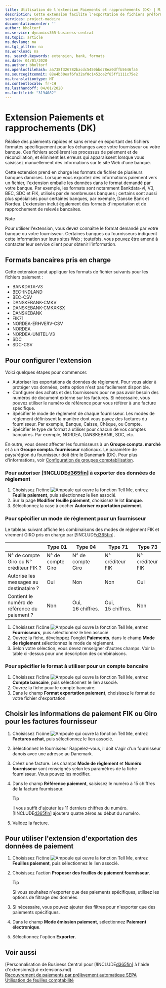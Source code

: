 ```yaml
---
title: Utilisation de l'extension Paiements et rapprochements (DK) | Microsoft Docs
description: Cette extension facilite l'exportation de fichiers préformatés pour répondre aux exigences bancaires pour les soumissions électroniques.
services: project-madeira
documentationcenter: ''
author: bholtorf
ms.service: dynamics365-business-central
ms.topic: article
ms.devlang: na
ms.tgt_pltfrm: na
ms.workload: na
ms. search.keywords: extension, bank, formats
ms.date: 04/01/2020
ms.author: bholtorf
ms.openlocfilehash: aa738f326782bacdc5450bbd78ea0dffb5646fa5
ms.sourcegitcommit: 88e4b30eaf6fa32af0c1452ce2f85ff1111c75e2
ms.translationtype: HT
ms.contentlocale: fr-CH
ms.lasthandoff: 04/01/2020
ms.locfileid: "3194082"
---
```

# <a name="the-payments-and-reconciliations-dk-extension"></a>Extension Paiements et rapprochements (DK)
Réalise des paiements rapides et sans erreur en exportant des fichiers formatés spécifiquement pour les échanges avec votre fournisseur ou votre banque. Ces fichiers accélèrent les processus de paiement et de réconciliation, et éliminent les erreurs qui apparaissent lorsque vous saisissez manuellement des informations sur le site Web d'une banque.  

Cette extension prend en charge les formats de fichier de plusieurs banques danoises. Lorsque vous exportez des informations paiement vers un fichier, l'extension emballe les données dans le format demandé par votre banque. Par exemple, les formats sont notamment Bankdata-vl, V3, BEC, SDC et FIK, utilisés par de nombreuses banques ; certains sont aussi plus spécialisés pour certaines banques, par exemple, Danske Bank et Nordea. L'extension inclut également des formats d'importation et de rapprochement de relevés bancaires.  

> [!Note]
> Pour utiliser l'extension, vous devez connaître le format demandé par votre banque ou votre fournisseur. Certaines banques ou fournisseurs indiquent cette information sur leurs sites Web ; toutefois, vous pouvez être amené à contacter leur service client pour obtenir l'information.  

## <a name="supported-bank-formats"></a>Formats bancaires pris en charge
Cette extension peut appliquer les formats de fichier suivants pour les fichiers paiement :  

* BANKDATA-V3  
* BEC-INDLAND  
* BEC-CSV  
* DANSKEBANK-CMKV  
* DANSKEBANK-CMKXKSX  
* DANSKEBANK  
* FIK71  
* NORDEA-ERHVERV-CSV  
* NORDEA  
* NORDEA-UNITEL-V3  
* SDC  
* SDC-CSV  

## <a name="to-set-up-the-extension"></a>Pour configurer l'extension
Voici quelques étapes pour commencer.  

* Autoriser les exportations de données de règlement. Pour vous aider à protéger vos données, cette option n'est pas facilement disponible.  
* Configurer des achats et des fournisseurs pour ne pas avoir besoin des numéros de document externe sur les factures. Si nécessaire, vous pouvez utiliser le numéro de référence pour vous référer à une facture spécifique.  
* Spécifier le mode de règlement de chaque fournisseur. Les modes de règlement définissent la manière dont vous payez des factures du fournisseur. Par exemple, Banque, Caisse, Chèque, ou Compte.  
* Spécifier le type de format à utiliser pour chacun de vos comptes bancaires. Par exemple, NORDEA, DANSKEBANK, SDC, etc.  

En outre, vous devez affecter les fournisseurs à un **Groupe compta. marché** et à un **Groupe compta. fournisseur** nationaux. Le paramètre de pays/région du fournisseur doit être le Danemark (DK). Pour plus d'informations, voir [Configuration de groupes comptabilisation](finance-posting-groups.md).  

### <a name="to-allow-d365fin-to-export-payment-data"></a>Pour autoriser [!INCLUDE[d365fin](includes/d365fin_md.md)] à exporter des données de règlement
1. Choisissez l'icône ![Ampoule qui ouvre la fonction Tell Me](media/ui-search/search_small.png "Dites-moi ce que vous voulez faire"), entrez **Feuille paiement**, puis sélectionnez le lien associé.  
2. Sur la page **Modifier feuille paiement**, choisissez le lot **Banque**.  
3. Sélectionnez la case à cocher **Autoriser exportation paiement**.  

### <a name="to-specify-a-payment-method-for-a-vendor"></a>Pour spécifier un mode de règlement pour un fournisseur
Le tableau suivant affiche les combinaisons des modes de règlement FIK et virement GIRO pris en charge par [!INCLUDE[d365fin](includes/d365fin_md.md)].

||Type 01 | Type 04 | Type 71 | Type 73 |
|----|---|---|---|---|
|N° de compte Giro ou N° créditeur FIK ? | N° de compte Giro | N° de compte Giro | N° créditeur FIK | N° créditeur FIK|
|Autorise les messages au destinataire ? | Oui |Non |Non | Oui |
|Contient le numéro de référence du paiement ? | Non | Oui, 16 chiffres. | Oui, 15 chiffres. | Non|

1. Choisissez l'icône ![Ampoule qui ouvre la fonction Tell Me](media/ui-search/search_small.png "Dites-moi ce que vous voulez faire"), entrez **Fournisseurs**, puis sélectionnez le lien associé.  
2. Ouvrez la fiche, développez l'onglet **Paiements**, dans le champ **Mode de règlement** sélectionnez le mode de règlement.  
3. Selon votre sélection, vous devez renseigner d'autres champs. Voir la table ci-dessus pour une description des combinaisons.  

### <a name="to-specify-the-format-to-use-for-a-bank-account"></a>Pour spécifier le format à utiliser pour un compte bancaire
1. Choisissez l'icône ![Ampoule qui ouvre la fonction Tell Me](media/ui-search/search_small.png "Dites-moi ce que vous voulez faire"), entrez **Compte bancaire**, puis sélectionnez le lien associé.  
2. Ouvrez la fiche pour le compte bancaire.  
3. Dans le champ **Format exportation paiement**, choisissez le format de votre fichier d'exportation.  

## <a name="choosing-the-fik-or-giro-payment-information-for-vendor-invoices"></a>Choisir les informations de paiement FIK ou Giro pour les factures fournisseur
1. Choisissez l'icône ![Ampoule qui ouvre la fonction Tell Me](media/ui-search/search_small.png "Dites-moi ce que vous voulez faire"), entrez **Factures achat**, puis sélectionnez le lien associé.
2. Sélectionnez le fournisseur Rappelez-vous, il doit s'agir d'un fournisseur danois avec une adresse au Danemark.
3. Créez une facture. Les champs **Mode de règlement** et **Numéro fournisseur** sont renseignés selon les paramètres de la fiche fournisseur. Vous pouvez les modifier.
4. Dans le champ **Référence paiement**, saisissez le numéro à 15 chiffres de la facture fournisseur.  

    > [!Tip]
    > Il vous suffit d'ajouter les 11 derniers chiffres du numéro. [!INCLUDE[d365fin](includes/d365fin_md.md)] ajoutera quatre zéros au début du numéro.  

5. Validez la facture.

## <a name="to-use-the-extension-to-export-payment-data"></a>Pour utiliser l'extension d'exportation des données de paiement
1. Choisissez l'icône ![Ampoule qui ouvre la fonction Tell Me](media/ui-search/search_small.png "Dites-moi ce que vous voulez faire"), entrez **Feuilles paiement**, puis sélectionnez le lien associé.  
2. Choisissez l'action **Proposer des feuilles de paiement fournisseur**.  

    > [!Tip]
    > Si vous souhaitez n'exporter que des paiements spécifiques, utilisez les options de filtrage des données.  

3. Si nécessaire, vous pouvez ajouter des filtres pour n'exporter que des paiements spécifiques.  
4. Dans le champ **Mode émission paiement**, sélectionnez **Paiement électronique**.  
5. Sélectionnez l'option **Exporter**.  

## <a name="see-also"></a>Voir aussi
[Personnalisation de Business Central pour [!INCLUDE[d365fin](includes/d365fin_md.md)] à l'aide d'extensions](ui-extensions.md)  
[Recouvrement de paiements par prélèvement automatique SEPA](finance-collect-payments-with-sepa-direct-debit.md)  
[Utilisation de feuilles comptabilité](ui-work-general-journals.md)  
